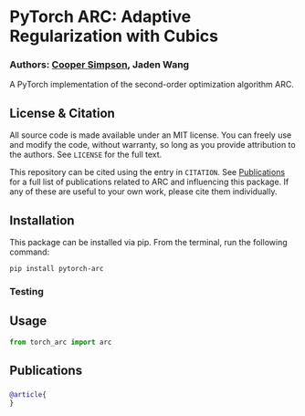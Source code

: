 # PyTorch ARC: Adaptive Regularization with Cubics

### Authors: [Cooper Simpson](https://rs-coop.github.io/), Jaden Wang

A PyTorch implementation of the second-order optimization algorithm ARC.

## License & Citation
All source code is made available under an MIT license. You can freely use and modify the code, without warranty, so long as you provide attribution to the authors. See `LICENSE` for the full text.

This repository can be cited using the entry in `CITATION`. See [Publications](#publications) for a full list of publications related to ARC and influencing this package. If any of these are useful to your own work, please cite them individually.

## Installation
This package can be installed via pip. From the terminal, run the following command:
```console
pip install pytorch-arc
```

### Testing

## Usage

```python
from torch_arc import arc
```

## Publications

### []()
```bibtex
@article{
}
```

